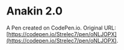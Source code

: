 # Anakin 2.0

A Pen created on CodePen.io. Original URL: [https://codepen.io/Strelec7/pen/oNLJOPX](https://codepen.io/Strelec7/pen/oNLJOPX).


